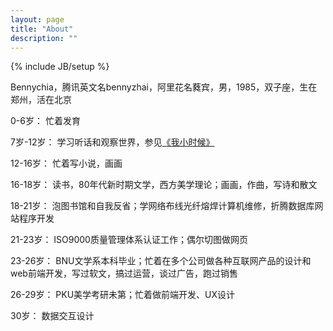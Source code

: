 ```yaml
---
layout: page
title: "About"
description: ""
---
```

{% include JB/setup %}

Bennychia，腾讯英文名bennyzhai，阿里花名蕤宾，男，1985，双子座，生在郑州，活在北京

0-6岁： 忙着发育

7岁-12岁： 学习听话和观察世界，参见<a href="./article/2008/10/10/我小时候">《我小时候》</a>

12-16岁： 忙着写小说，画画

16-18岁： 读书，80年代新时期文学，西方美学理论；画画，作曲，写诗和散文

18-21岁： 泡图书馆和自我反省；学网络布线光纤熔焊计算机维修，折腾数据库网站程序开发

21-23岁： ISO9000质量管理体系认证工作；偶尔切图做网页

23-26岁： BNU文学系本科毕业；忙着在多个公司做各种互联网产品的设计和web前端开发，写过软文，搞过运营，谈过广告，跑过销售

26-29岁： PKU美学考研未第；忙着做前端开发、UX设计

30岁： 数据交互设计